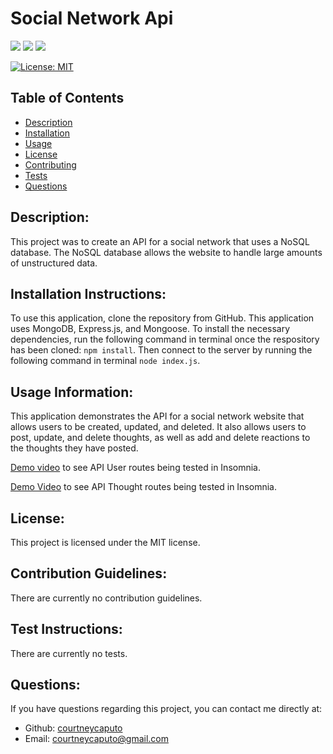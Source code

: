 # Social Network Api

<img src="https://img.shields.io/badge/Express.js-000000?style=for-the-badge&logo=express&logoColor=white"> <img src="https://img.shields.io/badge/MongoDB-4EA94B?style=for-the-badge&logo=mongodb&logoColor=white"> <img src="https://img.shields.io/badge/Node.js-339933?style=for-the-badge&logo=nodedotjs&logoColor=white">

[![License: MIT](https://img.shields.io/badge/License-MIT-blue.svg)](https://opensource.org/licenses/MIT)

## Table of Contents
- [Description](#description)
- [Installation](#installation)
- [Usage](#usage)
- [License](#license)
- [Contributing](#contributing)
- [Tests](#tests)
- [Questions](#questions)
    
## Description: <a name="description"></a>
This project was to create an API for a social network that uses a NoSQL database. The NoSQL database allows the website to handle large amounts of unstructured data. 

## Installation Instructions: <a name="installation"></a>
To use this application, clone the repository from GitHub. This application uses MongoDB, Express.js, and Mongoose. To install the necessary dependencies, run the following command in terminal once the respository has been cloned: `npm install`. Then connect to the server by running the following command in terminal `node index.js`.

## Usage Information: <a name="usage"></a>
This application demonstrates the API for a social network website that allows users to be created, updated, and deleted. It also allows users to post, update, and delete thoughts, as well as add and delete reactions to the thoughts they have posted.

<a href="">Demo video</a> to see API User routes being tested in Insomnia.

<a href="">Demo Video</a> to see API Thought routes being tested in Insomnia.

## License: <a name="license"></a>
This project is licensed under the MIT license.

## Contribution Guidelines: <a name="contributing"></a>
There are currently no contribution guidelines.

## Test Instructions: <a name="tests"></a>
There are currently no tests.

## Questions: <a name="questions"></a>
If you have questions regarding this project, you can contact me directly at:
* Github: <a href="https://github.com/courtneycaputo">courtneycaputo</a>
* Email: <a href="mailto:courtneycaputo@gmail.com">courtneycaputo@gmail.com</a>